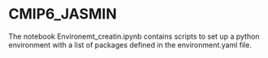 # CMIP6_JASMIN

The notebook Environemt_creatin.ipynb contains scripts to set up a python environment with a list of packages defined in the environment.yaml file. 
